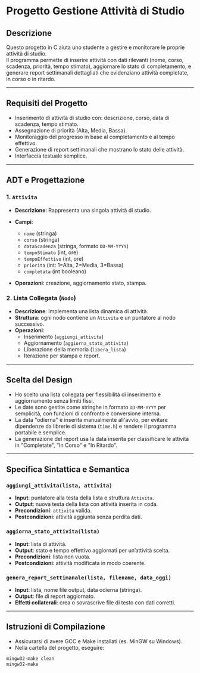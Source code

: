 # Progetto Gestione Attività di Studio

## Descrizione

Questo progetto in C aiuta uno studente a gestire e monitorare le proprie attività di studio.  
Il programma permette di inserire attività con dati rilevanti (nome, corso, scadenza, priorità, tempo stimato), aggiornare lo stato di completamento, e generare report settimanali dettagliati che evidenziano attività completate, in corso o in ritardo.

---

## Requisiti del Progetto

- Inserimento di attività di studio con: descrizione, corso, data di scadenza, tempo stimato.
- Assegnazione di priorità (Alta, Media, Bassa).
- Monitoraggio del progresso in base al completamento e al tempo effettivo.
- Generazione di report settimanali che mostrano lo stato delle attività.
- Interfaccia testuale semplice.

---

## ADT e Progettazione

### 1. `Attivita`

- **Descrizione**: Rappresenta una singola attività di studio.
- **Campi**:
  - `nome` (stringa)
  - `corso` (stringa)
  - `dataScadenza` (stringa, formato `DD-MM-YYYY`)
  - `tempoStimato` (int, ore)
  - `tempoEffettivo` (int, ore)
  - `priorita` (int: 1=Alta, 2=Media, 3=Bassa)
  - `completata` (int booleano)

- **Operazioni**: creazione, aggiornamento stato, stampa.

### 2. Lista Collegata (`Nodo`)

- **Descrizione**: Implementa una lista dinamica di attività.
- **Struttura**: ogni nodo contiene un `Attivita` e un puntatore al nodo successivo.
- **Operazioni**:
  - Inserimento (`aggiungi_attivita`)
  - Aggiornamento (`aggiorna_stato_attivita`)
  - Liberazione della memoria (`libera_lista`)
  - Iterazione per stampa e report.

---

## Scelta del Design

- Ho scelto una lista collegata per flessibilità di inserimento e aggiornamento senza limiti fissi.
- Le date sono gestite come stringhe in formato `DD-MM-YYYY` per semplicità, con funzioni di confronto e conversione interna.
- La data "odierna" è inserita manualmente all'avvio, per evitare dipendenze da librerie di sistema (`time.h`) e rendere il programma portabile e semplice.
- La generazione del report usa la data inserita per classificare le attività in "Completate", "In Corso" e "In Ritardo".

---

## Specifica Sintattica e Semantica

### `aggiungi_attivita(lista, attivita)`

- **Input**: puntatore alla testa della lista e struttura `Attivita`.
- **Output**: nuova testa della lista con attività inserita in coda.
- **Precondizioni**: `attivita` valida.
- **Postcondizioni**: attività aggiunta senza perdita dati.

### `aggiorna_stato_attivita(lista)`

- **Input**: lista di attività.
- **Output**: stato e tempo effettivo aggiornati per un’attività scelta.
- **Precondizioni**: lista non vuota.
- **Postcondizioni**: attività modificata in modo coerente.

### `genera_report_settimanale(lista, filename, data_oggi)`

- **Input**: lista, nome file output, data odierna (stringa).
- **Output**: file di report aggiornato.
- **Effetti collaterali**: crea o sovrascrive file di testo con dati corretti.

---

## Istruzioni di Compilazione

- Assicurarsi di avere GCC e Make installati (es. MinGW su Windows).
- Nella cartella del progetto, eseguire:

```bash
mingw32-make clean
mingw32-make
